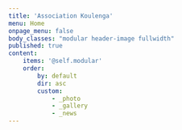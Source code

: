 ```yaml
---
title: 'Association Koulenga'
menu: Home
onpage_menu: false
body_classes: "modular header-image fullwidth"
published: true
content:
    items: '@self.modular'
    order:
        by: default
        dir: asc
        custom:
            - _photo
            - _gallery
            - _news
---
```

